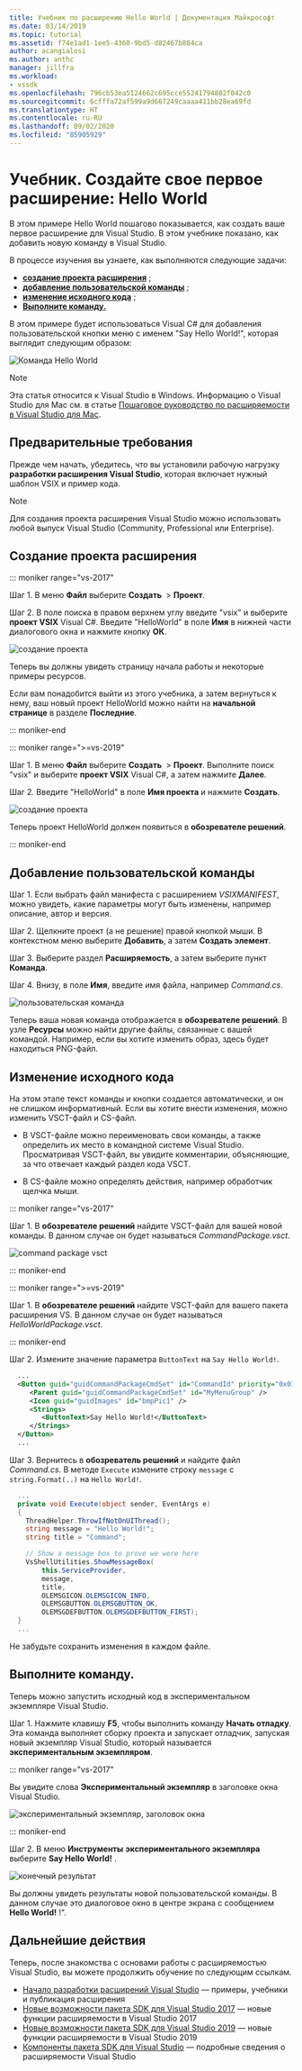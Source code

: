 ```yaml
---
title: Учебник по расширению Hello World | Документация Майкрософт
ms.date: 03/14/2019
ms.topic: tutorial
ms.assetid: f74e1ad1-1ee5-4360-9bd5-d82467b884ca
author: acangialosi
ms.author: anthc
manager: jillfra
ms.workload:
- vssdk
ms.openlocfilehash: 796cb53ea5124662c695cce55241794802f042c0
ms.sourcegitcommit: 6cfffa72af599a9d667249caaaa411bb28ea69fd
ms.translationtype: HT
ms.contentlocale: ru-RU
ms.lasthandoff: 09/02/2020
ms.locfileid: "85905929"
---
```

# <a name="tutorial---create-your-first-extension-hello-world"></a>Учебник. Создайте свое первое расширение: Hello World

В этом примере Hello World пошагово показывается, как создать ваше первое расширение для Visual Studio. В этом учебнике показано, как добавить новую команду в Visual Studio.

В процессе изучения вы узнаете, как выполняются следующие задачи:

* **[создание проекта расширения](#create-an-extensibility-project)** ;
* **[добавление пользовательской команды](#add-a-custom-command)** ;
* **[изменение исходного кода](#modify-the-source-code)** ;
* **[Выполните команду.](#run-it)**

В этом примере будет использоваться Visual C# для добавления пользовательской кнопки меню с именем "Say Hello World!", которая выглядит следующим образом:

![Команда Hello World](media/hello-world-say-hello-world.png)

> [!NOTE]
> Эта статья относится к Visual Studio в Windows. Информацию о Visual Studio для Mac см. в статье [Пошаговое руководство по расширяемости в Visual Studio для Mac](/visualstudio/mac/extending-visual-studio-mac-walkthrough).

## <a name="prerequisites"></a>Предварительные требования

Прежде чем начать, убедитесь, что вы установили рабочую нагрузку **разработки расширения Visual Studio**, которая включает нужный шаблон VSIX и пример кода.

> [!NOTE]
> Для создания проекта расширения Visual Studio можно использовать любой выпуск Visual Studio (Community, Professional или Enterprise).

## <a name="create-an-extensibility-project"></a>Создание проекта расширения

::: moniker range="vs-2017"

Шаг 1. В меню **Файл** выберите **Создать**  > **Проект**.

Шаг 2. В поле поиска в правом верхнем углу введите "vsix" и выберите **проект VSIX** Visual C#. Введите "HelloWorld" в поле **Имя** в нижней части диалогового окна и нажмите кнопку **ОК**.

![создание проекта](media/hello-world-new-project.png)

Теперь вы должны увидеть страницу начала работы и некоторые примеры ресурсов.

Если вам понадобится выйти из этого учебника, а затем вернуться к нему, ваш новый проект HelloWorld можно найти на **начальной странице** в разделе **Последние**.

::: moniker-end

::: moniker range=">=vs-2019"

Шаг 1. В меню **Файл** выберите **Создать**  > **Проект**. Выполните поиск "vsix" и выберите **проект VSIX** Visual C#, а затем нажмите **Далее**.

Шаг 2. Введите "HelloWorld" в поле **Имя проекта** и нажмите **Создать**.

![создание проекта](media/hello-world-new-project-2019.png)

Теперь проект HelloWorld должен появиться в **обозревателе решений**.

::: moniker-end

## <a name="add-a-custom-command"></a>Добавление пользовательской команды

Шаг 1. Если выбрать файл манифеста с расширением *VSIXMANIFEST*, можно увидеть, какие параметры могут быть изменены, например описание, автор и версия.

Шаг 2. Щелкните проект (а не решение) правой кнопкой мыши. В контекстном меню выберите **Добавить**, а затем **Создать элемент**.

Шаг 3. Выберите раздел **Расширяемость**, а затем выберите пункт **Команда**.

Шаг 4. Внизу, в поле **Имя**, введите имя файла, например *Command.cs*.

![пользовательская команда](media/hello-world-vsix-command.png)

Теперь ваша новая команда отображается в **обозревателе решений**. В узле **Ресурсы** можно найти другие файлы, связанные с вашей командой. Например, если вы хотите изменить образ, здесь будет находиться PNG-файл.

## <a name="modify-the-source-code"></a>Изменение исходного кода

На этом этапе текст команды и кнопки создается автоматически, и он не слишком информативный. Если вы хотите внести изменения, можно изменить VSCT-файл и CS-файл.

* В VSCT-файле можно переименовать свои команды, а также определить их место в командной системе Visual Studio. Просматривая VSCT-файл, вы увидите комментарии, объясняющие, за что отвечает каждый раздел кода VSCT.

* В CS-файле можно определять действия, например обработчик щелчка мыши.

::: moniker range="vs-2017"

Шаг 1. В **обозревателе решений** найдите VSCT-файл для вашей новой команды. В данном случае он будет называться *CommandPackage.vsct*.

![command package vsct](media/hello-world-command-package-vsct.png)

::: moniker-end

::: moniker range=">=vs-2019"

Шаг 1. В **обозревателе решений** найдите VSCT-файл для вашего пакета расширения VS. В данном случае он будет называться *HelloWorldPackage.vsct*.

::: moniker-end

Шаг 2. Измените значение параметра `ButtonText` на `Say Hello World!`.

```xml
  ...
  <Button guid="guidCommandPackageCmdSet" id="CommandId" priority="0x0100" type="Button">
     <Parent guid="guidCommandPackageCmdSet" id="MyMenuGroup" />
     <Icon guid="guidImages" id="bmpPic1" />
     <Strings>
        <ButtonText>Say Hello World!</ButtonText>
     </Strings>
  </Button>
  ...
```

Шаг 3. Вернитесь в **обозреватель решений** и найдите файл *Command.cs*. В методе `Execute` измените строку `message` с `string.Format(..)` на `Hello World!`.

```csharp
  ...
  private void Execute(object sender, EventArgs e)
  {
    ThreadHelper.ThrowIfNotOnUIThread();
    string message = "Hello World!";
    string title = "Command";

    // Show a message box to prove we were here
    VsShellUtilities.ShowMessageBox(
        this.ServiceProvider,
        message,
        title,
        OLEMSGICON.OLEMSGICON_INFO,
        OLEMSGBUTTON.OLEMSGBUTTON_OK,
        OLEMSGDEFBUTTON.OLEMSGDEFBUTTON_FIRST);
  }
  ...
```

Не забудьте сохранить изменения в каждом файле.

## <a name="run-it"></a>Выполните команду.

Теперь можно запустить исходный код в экспериментальном экземпляре Visual Studio.

Шаг 1. Нажмите клавишу **F5**, чтобы выполнить команду **Начать отладку**. Эта команда выполняет сборку проекта и запускает отладчик, запуская новый экземпляр Visual Studio, который называется **экспериментальным экземпляром**.

::: moniker range="vs-2017"

Вы увидите слова **Экспериментальный экземпляр** в заголовке окна Visual Studio.

![экспериментальный экземпляр, заголовок окна](media/hello-world-exp-instance.png)

::: moniker-end

Шаг 2. В меню **Инструменты** **экспериментального экземпляра** выберите **Say Hello World!** .

![конечный результат](media/hello-world-final-result.png)

Вы должны увидеть результаты новой пользовательской команды. В данном случае это диалоговое окно в центре экрана с сообщением **Hello World!** !".

## <a name="next-steps"></a>Дальнейшие действия

Теперь, после знакомства с основами работы с расширяемостью Visual Studio, вы можете продолжить обучение по следующим ссылкам.

* [Начало разработки расширений Visual Studio](starting-to-develop-visual-studio-extensions.md) — примеры, учебники и публикация расширения
* [Новые возможности пакета SDK для Visual Studio 2017](what-s-new-in-the-visual-studio-2017-sdk.md) — новые функции расширяемости в Visual Studio 2017
* [Новые возможности пакета SDK для Visual Studio 2019](whats-new-visual-studio-2019-sdk.md) — новые функции расширяемости в Visual Studio 2019
* [Компоненты пакета SDK для Visual Studio](internals/inside-the-visual-studio-sdk.md) — подробные сведения о расширяемости Visual Studio
